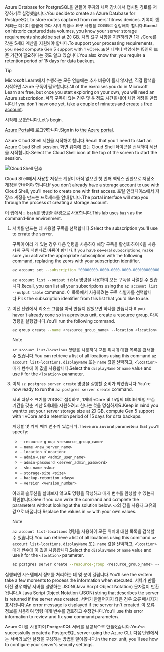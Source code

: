 <span data-ttu-id="e62a0-101">Azure Database for PostgreSQL을 만들어 주자의 체력 장치에서 캡처된 경로를 저장하기로 결정했습니다.</span><span class="sxs-lookup"><span data-stu-id="e62a0-101">You decide to create an Azure Database for PostgreSQL to store routes captured from runners' fitness devices.</span></span> <span data-ttu-id="e62a0-102">기록이 캡처되는 데이터 볼륨에 따라 서버 저장소 요구 사항을 20GB로 설정해야 합니다.</span><span class="sxs-lookup"><span data-stu-id="e62a0-102">Based on historic captured data volumes, you know your server storage requirements should be set at 20 GB.</span></span> <span data-ttu-id="e62a0-103">처리 요구 사항을 지원하려면 1개 vCore를 갖춘 5세대 계산을 지원해야 합니다.</span><span class="sxs-lookup"><span data-stu-id="e62a0-103">To support your processing requirements, you need compute Gen 5 support with 1 vCore.</span></span> <span data-ttu-id="e62a0-104">또한 데이터 백업에는 15일의 보존 기간이 필요하다는 것도 알고 있습니다.</span><span class="sxs-lookup"><span data-stu-id="e62a0-104">You also know that you require a retention period of 15 days for data backups.</span></span>

> [!TIP]
> <span data-ttu-id="e62a0-105">Microsoft Learn에서 수행하는 모든 연습에는 추가 비용이 들지 않지만, 직접 탐색을 시작하면 Azure 구독이 필요합니다.</span><span class="sxs-lookup"><span data-stu-id="e62a0-105">All of the exercises you do in Microsoft Learn are free, but once you start exploring on your own, you will need an Azure subscription.</span></span> <span data-ttu-id="e62a0-106">아직 구독이 없는 경우 몇 분 정도 시간을 내어 [체험 계정](https://azure.microsoft.com/free/?WT.mc_id=A261C142F)을 만듭니다.</span><span class="sxs-lookup"><span data-stu-id="e62a0-106">If you don't have one yet, take a couple of minutes and create a [free account](https://azure.microsoft.com/free/?WT.mc_id=A261C142F).</span></span>

<span data-ttu-id="e62a0-107">시작해 보겠습니다.</span><span class="sxs-lookup"><span data-stu-id="e62a0-107">Let's begin.</span></span>

<span data-ttu-id="e62a0-108">[Azure Portal](https://portal.azure.com?azure-portal=true)에 로그인합니다.</span><span class="sxs-lookup"><span data-stu-id="e62a0-108">Sign in to [the Azure portal](https://portal.azure.com?azure-portal=true).</span></span>

<span data-ttu-id="e62a0-109">Azure Cloud Shell 세션을 시작해야 합니다.</span><span class="sxs-lookup"><span data-stu-id="e62a0-109">Recall that you'll need to start an Azure Cloud Shell session.</span></span> <span data-ttu-id="e62a0-110">화면 위쪽에 있는 Cloud Shell 아이콘을 선택하여 세션을 시작합니다.</span><span class="sxs-lookup"><span data-stu-id="e62a0-110">Select the Cloud Shell icon at the top of the screen to start the session.</span></span>

![Cloud Shell 단추](../media-draft/cloud-shell-button.png)

<span data-ttu-id="e62a0-112">Cloud Shell에서 사용할 저장소 계정이 아직 없으면 첫 번째 액세스 권한으로 저장소 계정을 만들어야 합니다.</span><span class="sxs-lookup"><span data-stu-id="e62a0-112">If you don't already have a storage account to use with Cloud Shell, you'll need to create one with first access.</span></span> <span data-ttu-id="e62a0-113">포털 인터페이스에서 저장소 계정을 만드는 프로세스를 안내합니다.</span><span class="sxs-lookup"><span data-stu-id="e62a0-113">The portal interface will step you through the process of creating a storage account.</span></span>

<span data-ttu-id="e62a0-114">이 랩에서는 `bash`를 명령줄 환경으로 사용합니다.</span><span class="sxs-lookup"><span data-stu-id="e62a0-114">This lab uses `bash` as the command-line environment.</span></span>

1. <span data-ttu-id="e62a0-115">서버를 만드는 데 사용할 구독을 선택합니다.</span><span class="sxs-lookup"><span data-stu-id="e62a0-115">Select the subscription you'll use to create the server.</span></span>

    <span data-ttu-id="e62a0-116">구독이 여러 개 있는 경우 다음 명령을 사용하여 해당 구독을 활성화하여 0을 사용자의 구독 식별자로 바꿔야 합니다.</span><span class="sxs-lookup"><span data-stu-id="e62a0-116">If you have several subscriptions, make sure you activate the appropriate subscription with the following command, replacing the zeros with your subscription identifier.</span></span>

    ``` bash
    az account set --subscription "00000000-0000-0000-0000-000000000000"
    ```

    <span data-ttu-id="e62a0-117">`az account list --output table` 명령을 사용하여 모든 구독을 나열할 수 있습니다.</span><span class="sxs-lookup"><span data-stu-id="e62a0-117">Recall, you can list all your subscriptions using the `az account list --output table` command.</span></span> <span data-ttu-id="e62a0-118">이 목록에서 사용하려는 구독 식별자를 선택합니다.</span><span class="sxs-lookup"><span data-stu-id="e62a0-118">Pick the subscription identifier from this list that you'd like to use.</span></span>

1. <span data-ttu-id="e62a0-119">이전 단원에서 리소스 그룹을 아직 만들지 않았으면 하나를 만듭니다.</span><span class="sxs-lookup"><span data-stu-id="e62a0-119">If you haven't already done so in a previous unit, create a resource group.</span></span> <span data-ttu-id="e62a0-120">다음 명령을 실행합니다.</span><span class="sxs-lookup"><span data-stu-id="e62a0-120">You'll run the following command.</span></span>

    ```bash
    az group create --name <resource_group_name> --location <location>
    ```

    > [!Note]
    > <span data-ttu-id="e62a0-121">`az account list-locations` 명령을 사용하여 모든 위치에 대한 목록을 검색할 수 있습니다.</span><span class="sxs-lookup"><span data-stu-id="e62a0-121">You can retrieve a list of all locations using this command `az account list-locations`.</span></span> <span data-ttu-id="e62a0-122">`displayName` 또는 `name` 값을 선택하고, `<location>` 매개 변수에 이 값을 사용합니다.</span><span class="sxs-lookup"><span data-stu-id="e62a0-122">Select the `displayName` or `name` value and use it for the `<location>` parameter.</span></span>

1. <span data-ttu-id="e62a0-123">이제 `az postgres server create` 명령을 실행할 준비가 되었습니다.</span><span class="sxs-lookup"><span data-stu-id="e62a0-123">You're now ready to run the `az postgres server create` command.</span></span>

    <span data-ttu-id="e62a0-124">서버 저장소 크기를 20GB로 설정하고, 1개의 vCore 및 15일의 데이터 백업 보존 기간을 갖춘 계산 5세대를 지원하려고 한다는 것을 명심하세요.</span><span class="sxs-lookup"><span data-stu-id="e62a0-124">Keep in mind you want to set your server storage size at 20 GB, compute Gen 5 support with 1 vCore and a retention period of 15 days for data backups.</span></span>

    <span data-ttu-id="e62a0-125">지정할 몇 가지 매개 변수가 있습니다.</span><span class="sxs-lookup"><span data-stu-id="e62a0-125">There are several parameters that you'll specify:</span></span>

    - `--resource-group <resource_group_name>`
    - `--name <new_server_name>`
    - `--location <location>`
    - `--admin-user <admin_user_name>`
    - `--admin-password <server_admin_password>`
    - `--sku-name <sku>`
    - `--storage-size <size>`
    - `--backup-retention <days>`
    - `--version <version_number>`

    <span data-ttu-id="e62a0-126">아래의 솔루션을 살펴보지 않고도 명령을 작성하고 매개 변수를 완성할 수 있는지 확인합니다.</span><span class="sxs-lookup"><span data-stu-id="e62a0-126">See if you can write the command and complete the parameters without looking at the solution below.</span></span> <span data-ttu-id="e62a0-127">`<>`의 값을 사용자 고유의 값으로 바꿉니다.</span><span class="sxs-lookup"><span data-stu-id="e62a0-127">Replace the values in `<>` with your own values.</span></span>

    > [!NOTE]
    > <span data-ttu-id="e62a0-128">`az account list-locations` 명령을 사용하여 모든 위치에 대한 목록을 검색할 수 있습니다.</span><span class="sxs-lookup"><span data-stu-id="e62a0-128">You can retrieve a list of all locations using this command `az account list-locations`.</span></span> <span data-ttu-id="e62a0-129">`displayName` 또는 `name` 값을 선택하고, `<location>` 매개 변수에 이 값을 사용합니다.</span><span class="sxs-lookup"><span data-stu-id="e62a0-129">Select the `displayName` or `name` value and use it for the `<location>` parameter.</span></span>

    ```bash
    az postgres server create --resource-group <resource_group_name> --name <unique_server_name>  --location "UK West" --admin-user <server_admin_login_id> --admin-password <server_admin_password> --sku-name B_Gen5_1 --storage-size 20480 --backup-retention 15 --version 10
    ```

<span data-ttu-id="e62a0-130">실행되면 시스템에서 정보를 처리하는 데 몇 분이 걸립니다.</span><span class="sxs-lookup"><span data-stu-id="e62a0-130">You'll see the system take a few moments to process the information when executed.</span></span> <span data-ttu-id="e62a0-131">서버가 만들어진 경우 해당 서버를 설명하는 JSON(Java Script Object Notation) 문자열이 반환됩니다.</span><span class="sxs-lookup"><span data-stu-id="e62a0-131">A Java Script Object Notation (JSON) string that describes the server is returned if the server was created.</span></span> <span data-ttu-id="e62a0-132">서버가 만들어지지 않은 경우 오류 메시지가 표시됩니다.</span><span class="sxs-lookup"><span data-stu-id="e62a0-132">An error message is displayed if the server isn't created.</span></span> <span data-ttu-id="e62a0-133">이 오류 정보를 사용하여 명령 매개 변수를 검토하고 수정합니다.</span><span class="sxs-lookup"><span data-stu-id="e62a0-133">You'll use this error information to review and fix your command parameters.</span></span>

<span data-ttu-id="e62a0-134">Azure CLI를 사용하여 PostgreSQL 서버를 성공적으로 만들었습니다.</span><span class="sxs-lookup"><span data-stu-id="e62a0-134">You've successfully created a PostgreSQL server using the Azure CLI.</span></span> <span data-ttu-id="e62a0-135">다음 단원에서는 서버의 보안 설정을 구성하는 방법을 알아봅니다.</span><span class="sxs-lookup"><span data-stu-id="e62a0-135">In the next unit, you'll see how to configure your server's security settings.</span></span>

